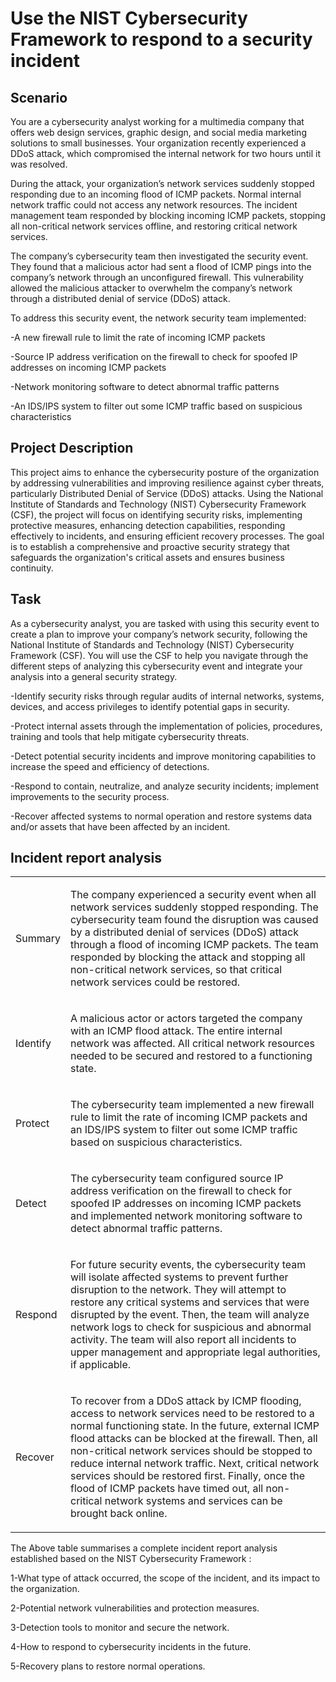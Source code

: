 <h1> Use the NIST Cybersecurity Framework to respond to a security incident</h1>

<h2>Scenario</h2>

You are a cybersecurity analyst working for a multimedia company that offers web design services, graphic design, and social media marketing solutions to small businesses. Your organization recently experienced a DDoS attack, which compromised the internal network for two hours until it was resolved.

During the attack, your organization’s network services suddenly stopped responding due to an incoming flood of ICMP packets. Normal internal network traffic could not access any network resources. The incident management team responded by blocking incoming ICMP packets, stopping all non-critical network services offline, and restoring critical network services. 

The company’s cybersecurity team then investigated the security event. They found that a malicious actor had sent a flood of ICMP pings into the company’s network through an unconfigured firewall. This vulnerability allowed the malicious attacker to overwhelm the company’s network through a distributed denial of service (DDoS) attack. 

To address this security event, the network security team implemented: 

-A new firewall rule to limit the rate of incoming ICMP packets

-Source IP address verification on the firewall to check for spoofed IP addresses on incoming ICMP packets

-Network monitoring software to detect abnormal traffic patterns

-An IDS/IPS system to filter out some ICMP traffic based on suspicious characteristics

<h2>Project Description</h2>

This project aims to enhance the cybersecurity posture of the organization by addressing vulnerabilities and improving resilience against cyber threats, particularly Distributed Denial of Service (DDoS) attacks. Using the National Institute of Standards and Technology (NIST) Cybersecurity Framework (CSF), the project will focus on identifying security risks, implementing protective measures, enhancing detection capabilities, responding effectively to incidents, and ensuring efficient recovery processes. The goal is to establish a comprehensive and proactive security strategy that safeguards the organization's critical assets and ensures business continuity.

<h2>Task</h2>

As a cybersecurity analyst, you are tasked with using this security event to create a plan to improve your company’s network security, following the National Institute of Standards and Technology (NIST) Cybersecurity Framework (CSF). You will use the CSF to help you navigate through the different steps of analyzing this cybersecurity event and integrate your analysis into a general security strategy. 

-Identify security risks through regular audits of internal networks, systems, devices, and access privileges to identify potential gaps in security. 

-Protect internal assets through the implementation of policies, procedures, training and tools that help mitigate cybersecurity threats. 

-Detect potential security incidents and improve monitoring capabilities to increase the speed and efficiency of detections. 

-Respond to contain, neutralize, and analyze security incidents; implement improvements to the security process. 

-Recover affected systems to normal operation and restore systems data and/or assets that have been affected by an incident. 

<h2>Incident report analysis</h2>

</head><body class="c12 doc-content"><div><p class="c7 c18"><span class="c14"></span></p></div><p class="c7 c10"><span class="c4"></span></p><p class="c13 c19"><span class="c6"></span></p><p class="c7 c8"><span class="c9 c16"></span></p><table class="c15"><tr class="c1"><td class="c0" colspan="1" rowspan="1"><p class="c5"><span class="c17">Summary</span></p></td><td class="c2" colspan="3" rowspan="1"><p class="c5"><span class="c3">The company experienced a security event when all network services suddenly stopped responding. The cybersecurity team found the disruption was caused by a distributed denial of services (DDoS) attack through a flood of incoming ICMP packets. The team responded by blocking the attack and stopping all non-critical network services, so that critical network services could be restored.</span></p></td></tr><tr class="c1"><td class="c0" colspan="1" rowspan="1"><p class="c5"><span class="c3">Identify</span></p></td><td class="c2" colspan="3" rowspan="1"><p class="c5"><span class="c3">A malicious actor or actors targeted the company with an ICMP flood attack. The entire internal network was affected. All critical network resources needed to be secured and restored to a functioning state.</span></p></td></tr><tr class="c1"><td class="c0" colspan="1" rowspan="1"><p class="c5"><span class="c3">Protect</span></p></td><td class="c2" colspan="3" rowspan="1"><p class="c5"><span class="c9">The </span><span class="c3">cybersecurity team implemented a new firewall rule to limit the rate of incoming ICMP packets and an IDS/IPS system to filter out some ICMP traffic based on suspicious characteristics.</span></p></td></tr><tr class="c20"><td class="c0" colspan="1" rowspan="1"><p class="c5"><span class="c3">Detect</span></p></td><td class="c2" colspan="3" rowspan="1"><p class="c5"><span class="c3">The cybersecurity team configured source IP address verification on the firewall to check for spoofed IP addresses on incoming ICMP packets and implemented network monitoring software to detect abnormal traffic patterns. </span></p></td></tr><tr class="c1"><td class="c0" colspan="1" rowspan="1"><p class="c5"><span class="c3">Respond</span></p></td><td class="c2" colspan="3" rowspan="1"><p class="c5"><span class="c9">For future security events, the cybersecurity team will isolate affected systems to prevent further disruption to the network. They will attempt to restore any critical systems and services that were disrupted by the event. Then, the team will analyze network logs to check for suspicious and abnormal activity</span><span class="c9">.</span><span class="c3">&nbsp;The team will also report all incidents to upper management and appropriate legal authorities, if applicable.</span></p></td></tr><tr class="c1"><td class="c0" colspan="1" rowspan="1"><p class="c5"><span class="c3">Recover</span></p></td><td class="c2" colspan="3" rowspan="1"><p class="c5"><span class="c9">To recover from a</span><span class="c9">&nbsp;DDoS </span><span class="c3">attack by ICMP flooding, access to network services need to be restored to a normal functioning state. In the future, external ICMP flood attacks can be blocked at the firewall. Then, all non-critical network services should be stopped to reduce internal network traffic. Next, critical network services should be restored first. Finally, once the flood of ICMP packets have timed out, all non-critical network systems and services can be brought back online.</span></p></td></tr></table><p class="c8 c7"><span class="c3"></span></p><p class="c5 c7 c13"><span class="c3"></span></p></body></html>

The Above table summarises a complete incident report analysis established based on the NIST Cybersecurity Framework :

1-What type of attack occurred, the scope of the incident, and its impact to the organization.

2-Potential network vulnerabilities and protection measures.

3-Detection tools to monitor and secure the network.

4-How to respond to cybersecurity incidents in the future.

5-Recovery plans to restore normal operations.




